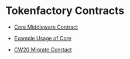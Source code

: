 # Tokenfactory Contracts

- [Core Middleware Contract](./contracts/tokenfactory_core/)
- [Example Usage of Core](./contracts/tf_example/)

- [CW20 Migrate Conrtact](./contracts/cw20_migrate/)
